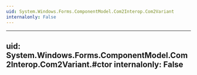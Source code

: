 ```yaml
---
uid: System.Windows.Forms.ComponentModel.Com2Interop.Com2Variant
internalonly: False
---
```


---
uid: System.Windows.Forms.ComponentModel.Com2Interop.Com2Variant.#ctor
internalonly: False
---

